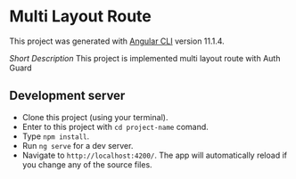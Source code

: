 # Multi Layout Route

This project was generated with [Angular CLI](https://github.com/angular/angular-cli) version 11.1.4.

*Short Description*
This project is implemented multi layout route with Auth Guard

## Development server

- Clone this project (using your terminal).
- Enter to this project with `cd project-name` comand.
- Type `npm install`.
- Run `ng serve` for a dev server. 
- Navigate to `http://localhost:4200/`. The app will automatically reload if you change any of the source files.
